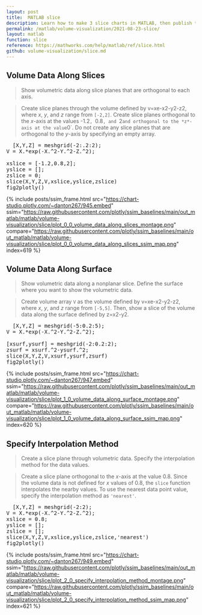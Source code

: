 ```yaml
---
layout: post
title:  MATLAB slice
description: Learn how to make 3 slice charts in MATLAB, then publish them to the Web with Plotly.
permalink: /matlab/volume-visualization/2021-08-23-slice/
layout: matlab
function: slice
reference: https://mathworks.com/help/matlab/ref/slice.html
github: volume-visualization/slice.md
---
```


## Volume Data Along Slices

> Show volumetric data along slice planes that are orthogonal to each axis.

> Create slice planes through the volume defined by v=xe-x2-y2-z2, where *x*, *y*, and *z* range from `[-2,2]`. Create slice planes orthogonal to the *x*-axis at the values -1.2`, `0.8`, and `2` and orthogonal to the *z*-axis at the value `0`. Do not create any slice planes that are orthogonal to the *y*-axis by specifying an empty array.

<pre class="mcode">
  [X,Y,Z] = meshgrid(-2:.2:2);
V = X.*exp(-X.^2-Y.^2-Z.^2);

xslice = [-1.2,0.8,2];   
yslice = [];
zslice = 0;
slice(X,Y,Z,V,xslice,yslice,zslice)
fig2plotly()
</pre>

{% include posts/ssim_frame.html 
  src="https://chart-studio.plotly.com/~danton267/945.embed" 
  ssim="https://raw.githubusercontent.com/plotly/ssim_baselines/main/out_matlab/matlab/volume-visualization/slice/plot_0_0_volume_data_along_slices_montage.png" 
  compare="https://raw.githubusercontent.com/plotly/ssim_baselines/main/out_matlab/matlab/volume-visualization/slice/plot_0_0_volume_data_along_slices_ssim_map.png" 
  index=619
%}



<!--------------------- EXAMPLE BREAK ------------------------->

## Volume Data Along Surface

> Show volumetric data along a nonplanar slice. Define the surface where you want to show the volumetric data.

> Create volume array `V` as the volume defined by v=xe-x2-y2-z2, where *x*, *y*, and *z* range from `[-5,5]`. Then, show a slice of the volume data along the surface defined by z=x2-y2. 

<pre class="mcode">
  [X,Y,Z] = meshgrid(-5:0.2:5);
V = X.*exp(-X.^2-Y.^2-Z.^2);

[xsurf,ysurf] = meshgrid(-2:0.2:2);
zsurf = xsurf.^2-ysurf.^2;
slice(X,Y,Z,V,xsurf,ysurf,zsurf)
fig2plotly()
</pre>

{% include posts/ssim_frame.html 
  src="https://chart-studio.plotly.com/~danton267/947.embed" 
  ssim="https://raw.githubusercontent.com/plotly/ssim_baselines/main/out_matlab/matlab/volume-visualization/slice/plot_1_0_volume_data_along_surface_montage.png" 
  compare="https://raw.githubusercontent.com/plotly/ssim_baselines/main/out_matlab/matlab/volume-visualization/slice/plot_1_0_volume_data_along_surface_ssim_map.png" 
  index=620
%}



<!--------------------- EXAMPLE BREAK ------------------------->

## Specify Interpolation Method

> Create a slice plane through volumetric data. Specify the interpolation method for the data values.

> Create a slice plane orthogonal to the *x*-axis at the value 0.8. Since the volume data is not defined for *x* values of 0.8, the `slice` function interpolates the nearby values. To use the nearest data point value, specify the interpolation method as `'nearest'`. 

<pre class="mcode">
  [X,Y,Z] = meshgrid(-2:2);
V = X.*exp(-X.^2-Y.^2-Z.^2);
xslice = 0.8;   
yslice = [];
zslice = [];
slice(X,Y,Z,V,xslice,yslice,zslice,'nearest')
fig2plotly()
</pre>

{% include posts/ssim_frame.html 
  src="https://chart-studio.plotly.com/~danton267/949.embed" 
  ssim="https://raw.githubusercontent.com/plotly/ssim_baselines/main/out_matlab/matlab/volume-visualization/slice/plot_2_0_specify_interpolation_method_montage.png" 
  compare="https://raw.githubusercontent.com/plotly/ssim_baselines/main/out_matlab/matlab/volume-visualization/slice/plot_2_0_specify_interpolation_method_ssim_map.png" 
  index=621
%}



<!--------------------- EXAMPLE BREAK ------------------------->

